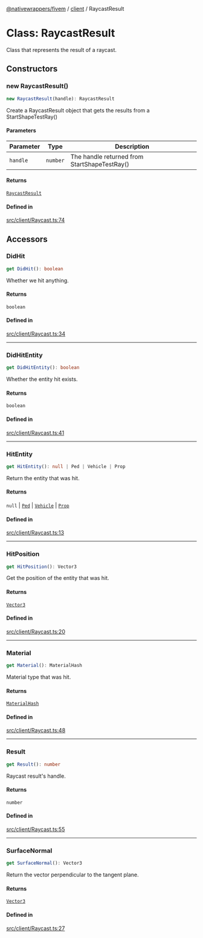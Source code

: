 [@nativewrappers/fivem](../../README.md) / [client](../README.md) / RaycastResult

# Class: RaycastResult

Class that represents the result of a raycast.

## Constructors

### new RaycastResult()

```ts
new RaycastResult(handle): RaycastResult
```

Create a RaycastResult object that gets the results from a StartShapeTestRay()

#### Parameters

| Parameter | Type | Description |
| ------ | ------ | ------ |
| `handle` | `number` | The handle returned from StartShapeTestRay() |

#### Returns

[`RaycastResult`](RaycastResult.md)

#### Defined in

[src/client/Raycast.ts:74](https://github.com/nativewrappers/fivem/blob/09478da418b400a28e2cc17ab86f47c957997aed/src/client/Raycast.ts#L74)

## Accessors

### DidHit

```ts
get DidHit(): boolean
```

Whether we hit anything.

#### Returns

`boolean`

#### Defined in

[src/client/Raycast.ts:34](https://github.com/nativewrappers/fivem/blob/09478da418b400a28e2cc17ab86f47c957997aed/src/client/Raycast.ts#L34)

***

### DidHitEntity

```ts
get DidHitEntity(): boolean
```

Whether the entity hit exists.

#### Returns

`boolean`

#### Defined in

[src/client/Raycast.ts:41](https://github.com/nativewrappers/fivem/blob/09478da418b400a28e2cc17ab86f47c957997aed/src/client/Raycast.ts#L41)

***

### HitEntity

```ts
get HitEntity(): null | Ped | Vehicle | Prop
```

Return the entity that was hit.

#### Returns

`null` \| [`Ped`](Ped.md) \| [`Vehicle`](Vehicle.md) \| [`Prop`](Prop.md)

#### Defined in

[src/client/Raycast.ts:13](https://github.com/nativewrappers/fivem/blob/09478da418b400a28e2cc17ab86f47c957997aed/src/client/Raycast.ts#L13)

***

### HitPosition

```ts
get HitPosition(): Vector3
```

Get the position of the entity that was hit.

#### Returns

[`Vector3`](Vector3.md)

#### Defined in

[src/client/Raycast.ts:20](https://github.com/nativewrappers/fivem/blob/09478da418b400a28e2cc17ab86f47c957997aed/src/client/Raycast.ts#L20)

***

### Material

```ts
get Material(): MaterialHash
```

Material type that was hit.

#### Returns

[`MaterialHash`](../enumerations/MaterialHash.md)

#### Defined in

[src/client/Raycast.ts:48](https://github.com/nativewrappers/fivem/blob/09478da418b400a28e2cc17ab86f47c957997aed/src/client/Raycast.ts#L48)

***

### Result

```ts
get Result(): number
```

Raycast result's handle.

#### Returns

`number`

#### Defined in

[src/client/Raycast.ts:55](https://github.com/nativewrappers/fivem/blob/09478da418b400a28e2cc17ab86f47c957997aed/src/client/Raycast.ts#L55)

***

### SurfaceNormal

```ts
get SurfaceNormal(): Vector3
```

Return the vector perpendicular to the tangent plane.

#### Returns

[`Vector3`](Vector3.md)

#### Defined in

[src/client/Raycast.ts:27](https://github.com/nativewrappers/fivem/blob/09478da418b400a28e2cc17ab86f47c957997aed/src/client/Raycast.ts#L27)
